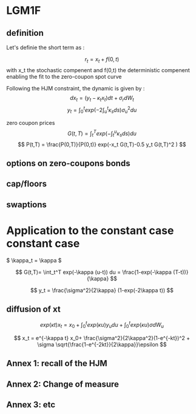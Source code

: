 # LGM1F

## definition
Let's definie the short term as :

$$ r_t = x_t + f(0,t) $$
with x_t the stochastic compenent and f(0,t) the deterministic compenent enabling the fit to the zero-coupon spot curve

Following the HJM constraint, the dynamic is given by :
$$ dx_t = (y_t - \kappa_t x_t) dt + \sigma_r dW_t $$
$$ y_t = \int_0^t exp(-2 \int_u^t \kappa_s ds) \sigma_u^2 du $$

zero coupon prices
$$ G(t,T) = \int_t^T exp(-\int_t^u \kappa_s ds) du $$
$$ P(t,T) = \frac{P(0,T)}{P(0,t)} exp(-x_t G(t,T)-0.5 y_t G(t,T)^2 ) $$



## options on zero-coupons bonds

## cap/floors

## swaptions

# Application to the constant case constant case
$ \kappa_t = \kappa $

$$ G(t,T)= \int_t^T exp(-\kappa (u-t)) du = \frac{1-exp(-\kappa (T-t))}{\kappa} $$

$$ y_t = \frac{\sigma^2}{2\kappa} (1-exp(-2\kappa t)) $$

## diffusion of xt

$$ exp(\kappa t)x_t = x_0+\int_0^t exp(\kappa u) y_u du + \int_0^t exp(\kappa u) \sigma dW_u$$

$$ x_t = e^{-\kappa t} x_0+ 
         \frac{\sigma^2}{2\kappa^2}(1-e^{-kt})^2 +
         \sigma \sqrt{\frac{1-e^{-2kt}}{2\kappa}}\epsilon
$$
## Annex 1: recall of the HJM
## Annex 2: Change of measure
## Annex 3: etc
